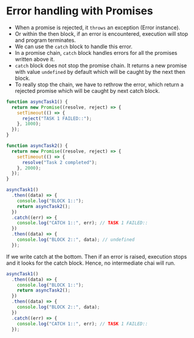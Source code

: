 # Error handling with Promises

- When a promise is rejected, it `throws` an exception (Error instance).
- Or within the then block, if an error is encountered, execution will stop and program terminates.
- We can use the `catch` block to handle this error.
- In a promise chain, `catch` block handles errors for all the promises written above it.
- `catch` block does not stop the promise chain. It returns a new promise with value `undefined` by default which will be caught by the next then block.
- To really stop the chain, we have to rethrow the error, which return a rejected promise which will be caught by next catch block.

``` javascript
function asyncTask1() {
  return new Promise((resolve, reject) => {
    setTimeout(() => {
      reject("TASK 1 FAILED::");
    }, 1000);
  });
}

function asyncTask2() {
  return new Promise((resolve, reject) => {
    setTimeout(() => {
      resolve("Task 2 completed");
    }, 2000);
  });
}

asyncTask1()
  .then((data) => {
    console.log("BLOCK 1::");
    return asyncTask2();
  })
  .catch((err) => {
    console.log("CATCH 1::", err); // TASK 1 FAILED::
  })
  .then((data) => {
    console.log("BLOCK 2::", data); // undefined
  });

```

If we write catch at the bottom. Then if an error is raised, execution stops and it looks for the catch block. Hence, no intermediate chai will run.

``` javascript
asyncTask1()
  .then((data) => {
    console.log("BLOCK 1::");
    return asyncTask2();
  })
  .then((data) => {
    console.log("BLOCK 2::", data);
  })
  .catch((err) => {
    console.log("CATCH 1::", err); // TASK 1 FAILED::
  });
```
